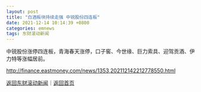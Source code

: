 ```yaml
---
layout: post
title: "白酒板块持续走强 中锐股份四连板"
date: 2021-12-14 10:14:39 +0800
categories: emnews
tags: 东财滚动新闻
---
```


中锐股份涨停四连板，青海春天涨停，口子窖、今世缘、巨力索具、迎驾贡酒、伊力特等涨幅居前。

<http://finance.eastmoney.com/news/1353,202112142212778550.html>

[返回东财滚动新闻](//finews.withounder.com/emnews/)｜[返回首页](//finews.withounder.com/)